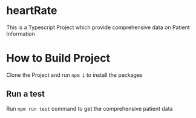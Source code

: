 # heartRate
This is a Typescript Project which provide comprehensive data on Patient Information

# How to Build Project
Clone the Project and run `npm i` to install the packages

## Run a test
Run `npm run test` command to get the comprehensive patient data